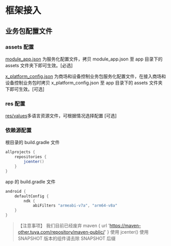 # 框架接入

## 业务包配置文件

### assets 配置

[module_app.json](https://github.com/TuyaInc/tuya_smart_bizbundle_language/blob/master/assets/) 为服务化配置文件，拷贝 module_app.json 至 app 目录下的 assets 文件夹下即可生效。[必选]

[x_platform_config.json](https://github.com/TuyaInc/tuya_smart_bizbundle_language/blob/master/assets/) 为商场和设备控制业务包服务化配置文件，在接入商场和设备控制业务包时拷贝 x_platform_config.json 至 app 目录下的 assets 文件夹下即可生效。[可选]

### res 配置

[res/values](https://github.com/TuyaInc/tuya_smart_bizbundle_language/tree/master/res)多语言资源文件，可根据情况选择配置 [可选]

### 依赖源配置
根目录的 build.gradle 文件
``` java
allprojects {
    repositories {
        jcenter()
    }
}
```
app 的 build.gradle 文件
``` java
android {
    defaultConfig {
        ndk {
            abiFilters "armeabi-v7a", "arm64-v8a"
    }
}
```

> 【注意事项】
>  我们目前已经废弃 maven { url 'https://maven-other.tuya.com/repository/maven-public/' } 使用 jcenter()
>  使用 SNAPSHOT 版本的组件请去除 SNAPSHOT 后缀